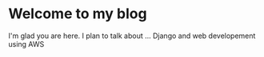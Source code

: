 # Welcome to my blog

I'm glad you are here. I plan to talk about ... Django and web developement using AWS
